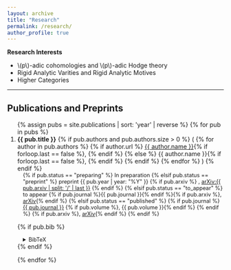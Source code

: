```yaml
---
layout: archive
title: "Research"
permalink: /research/
author_profile: true
---
```


**Research Interests**

- \\(p\\)-adic cohomologies and \\(p\\)-adic Hodge theory
- Rigid Analytic Varities and Rigid Analytic Motives
- Higher Categories



---
<h2>Publications and Preprints</h2>
<ol>
{% assign pubs = site.publications | sort: 'year' | reverse %}
{% for pub in pubs %}
<li style="margin-bottom: 1em;">
  <!-- 第一行: title + authors -->
  <div>
    <strong>{{ pub.title }}</strong>
    {% if pub.authors and pub.authors.size > 0 %}
      (
      {% for author in pub.authors %}
        {% if author.url %}
          <a href="{{ author.url }}">{{ author.name }}</a>{% if forloop.last == false %}, {% endif %}
        {% else %}
          {{ author.name }}{% if forloop.last == false %}, {% endif %}
        {% endif %}
      {% endfor %}
      )
    {% endif %}
  </div>

  <!-- 第二行: status + journal info + links -->
  <div style="font-size: 0.9em; margin-left: 1em;">
    {% if pub.status == "preparing" %}
      In preparation
    {% elsif pub.status == "preprint" %}
     preprint {{ pub.year | year: "%Y" }}
  {% if pub.arxiv %}
    , <a href="{{ pub.arxiv }}">arXiv:{{ pub.arxiv | split: '/' | last }}</a>
  {% endif %}
    {% elsif pub.status == "to_appear" %}
      to appear {% if pub.journal %}{{ pub.journal }}{% endif %}{% if pub.arxiv %}, <a href="{{ pub.arxiv }}">arXiv</a>{% endif %}
    {% elsif pub.status == "published" %}
      {% if pub.journal %}
        <a href="{{ pub.journal_url }}">{{ pub.journal }}</a>
        {% if pub.volume %}, {{ pub.volume }}{% endif %}
      {% endif %}
      {% if pub.arxiv %}, <a href="{{ pub.arxiv }}">arXiv</a>{% endif %}
    {% endif %}
  </div>

  <!-- 第三行: bib 展开 -->
{% if pub.bib %}
<details style="margin-left: 1em; font-size: 0.9em;">
  <summary style="cursor: pointer;">BibTeX</summary>
  <div style="position: relative; border: 1px solid #ddd; border-radius: 8px; margin-top: 0.5em;">

    <!-- Copy button -->
    <button
      type="button"
      aria-label="Copy BibTeX"
      onclick="(function(btn){
        const code = btn.parentNode.querySelector('code');
        const old = btn.innerHTML;
        navigator.clipboard.writeText(code.innerText).then(function(){
          btn.innerHTML = `<svg viewBox='0 0 24 24' width='16' height='16' fill='none' stroke='currentColor' stroke-width='2' stroke-linecap='round' stroke-linejoin='round' aria-hidden='true' style='display:block;'>
            <path d='M20 6L9 17l-5-5'></path>
          </svg><span style=&quot;margin-left:6px&quot;>Copied</span>`;
          setTimeout(function(){ btn.innerHTML = old; }, 1400);
        });
      })(this)"
      style="display:flex; align-items:center; gap:6px; position:absolute; top:6px; right:6px; font-size:0.8em; padding:0.25em 0.6em; border:1px solid #cbd5e1; border-radius:6px; background:#f8fafc; color:#0f172a; cursor:pointer;">
      <!-- copy icon -->
      <svg viewBox="0 0 24 24" width="16" height="16" fill="none" stroke="currentColor" stroke-width="2" stroke-linecap="round" stroke-linejoin="round" aria-hidden="true" style="display:block;">
        <rect x="9" y="9" width="13" height="13" rx="2" ry="2"></rect>
        <path d="M5 15H4a2 2 0 0 1-2-2V4a2 2 0 0 1 2-2h9a2 2 0 0 1 2 2v1"></path>
      </svg>
      <span>Copy</span>
    </button>

    <!-- BibTeX with theme highlight -->
    <pre style="margin:0; padding:0.75em; border-radius:0 0 8px 8px; overflow-x:auto;">
      <code>{{ pub.bib | escape }}</code>
    </pre>

  </div>
</details>
{% endif %}
</li>
{% endfor %}
</ol>
